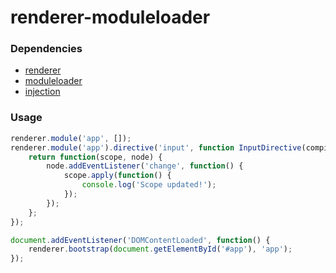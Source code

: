 # renderer-moduleloader

### Dependencies
- [renderer](https://github.com/VictorQueiroz/renderer)
- [moduleloader](https://github.com/VictorQueiroz/moduleloader)
- [injection](https://github.com/VictorQueiroz/injector)

### Usage
```js
renderer.module('app', []);
renderer.module('app').directive('input', function InputDirective(compile) {
	return function(scope, node) {
		node.addEventListener('change', function() {
			scope.apply(function() {
				console.log('Scope updated!');
			});
		});
	};
});

document.addEventListener('DOMContentLoaded', function() {
	renderer.bootstrap(document.getElementById('#app'), 'app');
});
```
